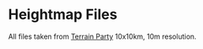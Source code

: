 # Heightmap Files

All files taken from [Terrain Party](https://terrain.party) 10x10km, 10m resolution.
